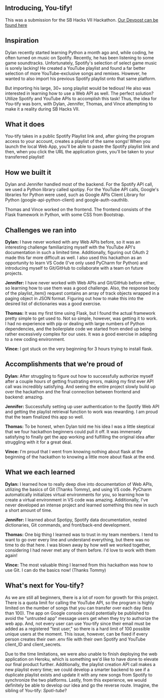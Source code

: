 ## Introducing, You-tify!

This was a submission for the SB Hacks VII Hackathon. [Our Devpost can be found here](https://devpost.com/software/you-tify)

## Inspiration

Dylan recently started learning Python a month ago and, while coding, he often turned on music on Spotify. Recently, he has been listening to some game soundtracks. Unfortunately, Spotify's selection of select game music is sorely lacking! He created a YouTube playlist and found a far better selection of more YouTube-exclusive songs and remixes. However, he wanted to also import his previous Spotify playlist onto that same platform.

But importing his large, 30+ song playlist would be tedious! He also was interested in learning how to use a Web API as well. The perfect solution? Utilize Spotify and YouTube APIs to accomplish this task! Thus, the idea for You-tify was born, with Dylan, Jennifer, Thomas, and Vince attempting to make it a reality during SB Hacks VII.

## What it does

You-tify takes in a public Spotify Playlist link and, after giving the program access to your account, creates a playlist of the same songs! When you launch the local Web App, you'll be able to paste the Spotify playlist link and then, when you click the URL the application gives, you'll be taken to your transferred playlist!

## How we built it

Dylan and Jennifer handled most of the backend. For the Spotify API call, we used a Python library called spotipy. For the YouTube API calls, Google's libraries for Python were used, such as Google APIs Client Library for Python (google-api-python-client) and google-auth-oauthlib.

Thomas and Vince worked on the frontend. The frontend consists of the Flask framework in Python, with some CSS from Bootstrap.

## Challenges we ran into

**Dylan:** I have never worked with any Web APIs before, so it was an interesting challenge familiarizing myself with the YouTube API's documentation in such a limited time. Additionally, figuring out OAuth 2 made this far more difficult as well. I also used this hackathon as an opportunity to learn VS Code (I've only used PyCharm for Python) and introducing myself to Git/GitHub to collaborate with a team on future projects.

**Jennifer:** I have never worked with Web APIs and Git/GitHub before either, so learning how to use them was a good challenge. Also, the response body of the playlist_item() request contains an array of track objects wrapped in a paging object in JSON format. Figuring out how to make this into the desired list of dictionaries was a good exercise.

**Thomas:** It was my first time using Flask, but I found the actual framework pretty simple to get used to. Not so simple, however, was getting it to work. I had no experience with pip or dealing with large numbers of Python dependencies, and the boilerplate code we started from ended up being rather excessively complex for our uses. It was a good exercise in adapting to a new coding environment.

**Vince:** I got stuck on the very beginning for 3 hours trying to install flask.

## Accomplishments that we're proud of

**Dylan:** After struggling to figure out how to successfully authorize myself after a couple hours of getting frustrating errors, making my first ever API call was incredibly satisfying. And seeing the entire project slowly build up over the hackathon and the final connection between frontend and backend: amazing.

**Jennifer:** Successfully setting up user authentication to the Spotify Web API and getting the playlist retrieval function to work was rewarding. I am proud that the team finalized this app so well.

**Thomas:** To be honest, when Dylan told me his idea I was a little skeptical that we four hackathon beginners could pull it off. It was immensely satisfying to finally get the app working and fulfilling the original idea after struggling with it for a great deal.

**Vince:** I'm proud that I went from knowing nothing about flask at the beginning of the hackathon to knowing a little more about flask at the end.

## What we each learned

**Dylan:** I learned how to really deep dive into documentation of Web APIs, utilizing the basics of Git (Thanks Tommy), and using VS code. PyCharm automatically initializes virtual environments for you, so learning how to create a virtual environment in VS code was amazing. Additionally, I've never developed an intense project and learned something this new in such a short amount of time.

**Jennifer:** I learned about Spotipy, Spotify data documentation, nested dictionaries, Git commands, and front/back-end development.

**Thomas:** One big thing I learned was to trust in my team members. I tend to want to go over every line and understand everything, but there was no time to do that here. I was blown away by how well we worked together, considering I had never met any of them before. I'd love to work with them again!

**Vince:** The most valuable thing I learned from this hackathon was how to use Git.  I can do the basics now!  (Thanks Tommy)

## What's next for You-tify?

As we are still all beginners, there is a lot of room for growth for this project. There is a quota limit for calling the YouTube API, so the program is highly limited on the number of songs that you can transfer over each day (less than 100). The app on Google console could potentially be published to avoid the "untrusted app" message users get when they try to authorize the web app. And, not every user can use You-tify since their email must be added as a registered "test user," so there is a hard limit of 100 possible unique users at the moment. This issue, however, can be fixed if every person creates their own .env file with their own Spotify and YouTube client_ID and client_secrets.

Due to the time limitations, we were also unable to finish deploying the web application on Heroku, which is something we'd like to have done to elevate our final product further. Additionally, the playlist creation API call makes a new playlist every time; we could develop a smarter backend to see if a duplicate playlist exists and update it with any new songs from Spotify to synchronize the two platforms. Lastly, from this experience, we would definitely be able to develop our idea and go the reverse route. Imagine, the sibling of You-tify: _Spoti-tube_?
